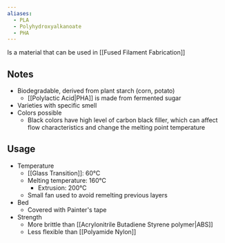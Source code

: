 ```yaml
---
aliases:
  - PLA
  - Polyhydroxyalkanoate
  - PHA
---
```

Is a material that can be used in [[Fused Filament Fabrication]]
## Notes
- Biodegradable, derived from plant starch (corn, potato)
	- [[Polylactic Acid|PHA]] is made from fermented sugar
- Varieties with specific smell
- Colors possible 
	- Black colors have high level of carbon black filler, which can affect flow characteristics and change the melting point temperature 
## Usage
- Temperature 
	- [[Glass Transition]]: 60°C
	- Melting temperature: 160°C
		- Extrusion: 200°C
	- Small fan used to avoid remelting previous layers
- Bed
	- Covered with Painter's tape
- Strength 
	- More brittle than [[Acrylonitrile Butadiene Styrene polymer|ABS]]
	- Less flexible than [[Polyamide Nylon]]